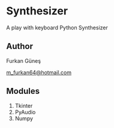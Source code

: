 # Synthesizer

A play with keyboard Python Synthesizer

## Author

Furkan Güneş

m_furkan64@hotmail.com

## Modules

1. Tkinter
2. PyAudio
3. Numpy
